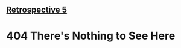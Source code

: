 ## [Retrospective 5](https://connerkt.github.io/Reading-Notes/301/Class05/Retro05)

# 404 There's Nothing to See Here